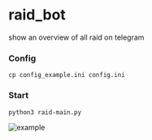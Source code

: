 # raid_bot
show an overview of all raid on telegram

### Config
`cp config_example.ini config.ini`

### Start
`python3 raid-main.py`

![example](https://raw.githubusercontent.com/Micha854/raid_bot/master/example.png)
